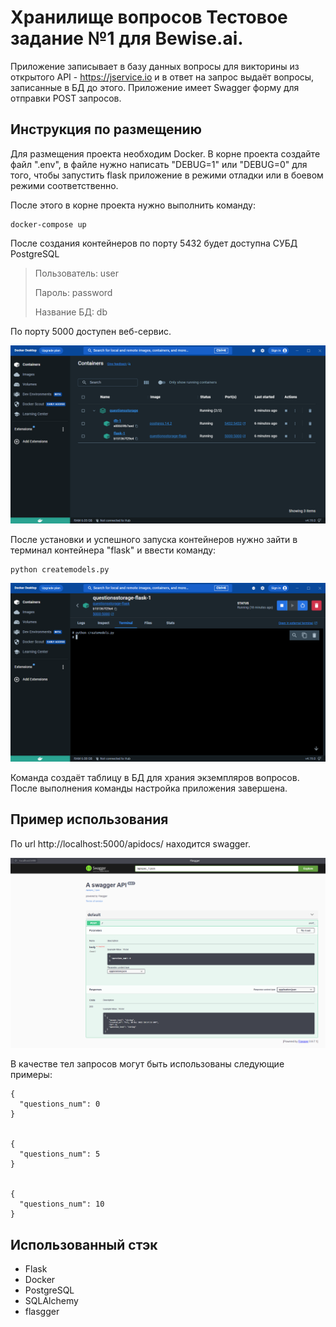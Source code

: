 # Хранилище вопросов Тестовое задание №1 для Bewise.ai.

Приложение записывает в базу данных вопросы для викторины из открытого API - https://jservice.io и в ответ на запрос
выдаёт вопросы, записанные в БД до этого. Приложение имеет Swagger форму для отправки POST запросов.

## Инструкция по размещению
Для размещения проекта необходим Docker. 
В корне проекта создайте файл ".env", в файле нужно написать "DEBUG=1" или "DEBUG=0" для того, чтобы запустить
flask приложение в режими отладки или в боевом режими соответственно.

После этого в корне проекта нужно выполнить команду:

```
docker-compose up
```

После создания контейнеров по порту 5432 будет доступна СУБД PostgreSQL

>Пользователь: user
>
>Пароль: password
>
>Название БД: db

По порту 5000 доступен веб-сервис.

![img.png](img.png)

После установки и успешного запуска контейнеров нужно зайти в терминал контейнера "flask" и ввести команду:
```
python createmodels.py
```
![img_1.png](img_1.png)

Команда создаёт таблицу в БД для храния экземпляров вопросов. После выполнения команды настройка приложения завершена.

## Пример использования
По url http://localhost:5000/apidocs/ находится swagger. 

![img_2.png](img_2.png)

В качестве тел запросов могут быть использованы следующие примеры:

```
{
  "questions_num": 0
}


{
  "questions_num": 5
}


{
  "questions_num": 10
}
```

## Использованный стэк

- Flask
- Docker
- PostgreSQL
- SQLAlchemy
- flasgger

